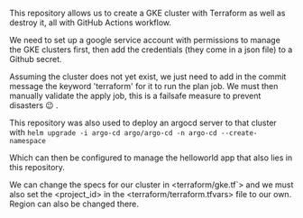 This repository allows us to create a GKE cluster with Terraform as well as destroy it, all with GitHub Actions workflow.

We need to set up a google service account with permissions to manage the GKE clusters first, then add the credentials (they come in a json file) to a Github secret.

Assuming the cluster does not yet exist, we just need to add in the commit message the keyword 'terraform' for it to run the plan job. We must then manually validate the apply job, this is a failsafe measure to prevent disasters :wink: .

This repository was also used to deploy an argocd server to that cluster with `helm upgrade -i argo-cd argo/argo-cd -n argo-cd --create-namespace`

Which can then be configured to manage the helloworld app that also lies in this repository.

We can change the specs for our cluster in <terraform/gke.tf`> and we must also set the <project_id> in the <terraform/terraform.tfvars> file to our own. Region can also be changed there.